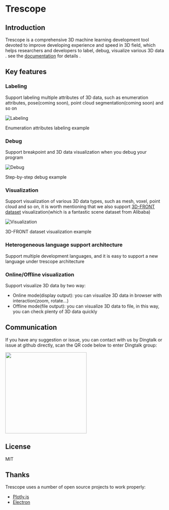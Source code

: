 # Trescope
## Introduction
Trescope is a comprehensive 3D machine learning development tool devoted to improve developing experience and speed in 3D field, which helps researchers and developers to label, debug, visualize various 3D data . see the [documentation](https://alibaba.github.io/Trescope) for details .

## Key features

### Labeling
Support labeling multiple attributes of 3D data, such as enumeration attributes, pose(coming soon), point cloud segmentation(coming soon) and so on

![Labeling](readme/trescope-label-case.png)

Enumeration attributes labeling example

### Debug
Support breakpoint and 3D data visualization when you debug your program

![Debug](readme/trescope-step-debug.gif)

Step-by-step debug example

### Visualization
Support visualization of various 3D data types, such as mesh, voxel, point cloud and so on, it is worth mentioning that we also support [3D-FRONT dataset](https://tianchi.aliyun.com/specials/promotion/alibaba-3d-scene-dataset) visualization(which is a fantastic scene dataset from Alibaba)

![Visualization](readme/trescope-plot-front3d.gif)

3D-FRONT dataset visualization example

### Heterogeneous language support architecture
Support multiple development languages, and it is easy to support a new language under trescope architecture

### Online/Offline visualization
Support visualize 3D data by two way:
* Online mode(display output): you can visualize 3D data in browser with interaction(zoom, rotate...)
* Offline mode(file output): you can visualize 3D data to file, in this way, you can check plenty of 3D data quickly

## Communication
If you have any suggestion or issue, you can contact with us by Dingtalk or issue at github directly, scan the QR code below to enter Dingtalk group:

<img src="readme/dingtalk-group0.jpg" height="256"/>

## License
MIT

## Thanks

Trescope uses a number of open source projects to work properly:

* [Plotly.js](https://github.com/plotly/plotly.js/)
* [Electron](https://github.com/electron/electron)

